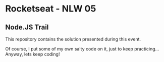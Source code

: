 # Rocketseat - NLW 05
## Node.JS Trail
This repository contains the solution presented during this event.

Of course, I put some of my own salty code on it, just to keep practicing... Anyway, lets keep coding!